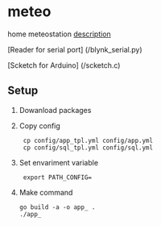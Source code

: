 meteo
=================
home meteostation [description](http://elbroom.ru/post/meteo-1)

[Reader for serial port] (/blynk_serial.py)

[Scketch for Arduino] (/scketch.c)

Setup 
-----

1. Dowanload packages

1. Copy config

        cp config/app_tpl.yml config/app.yml
        cp config/sql_tpl.yml config/sql.yml
        
1. Set envariment variable

        export PATH_CONFIG=

1.  Make command
    
        go build -a -o app_ .
        ./app_

